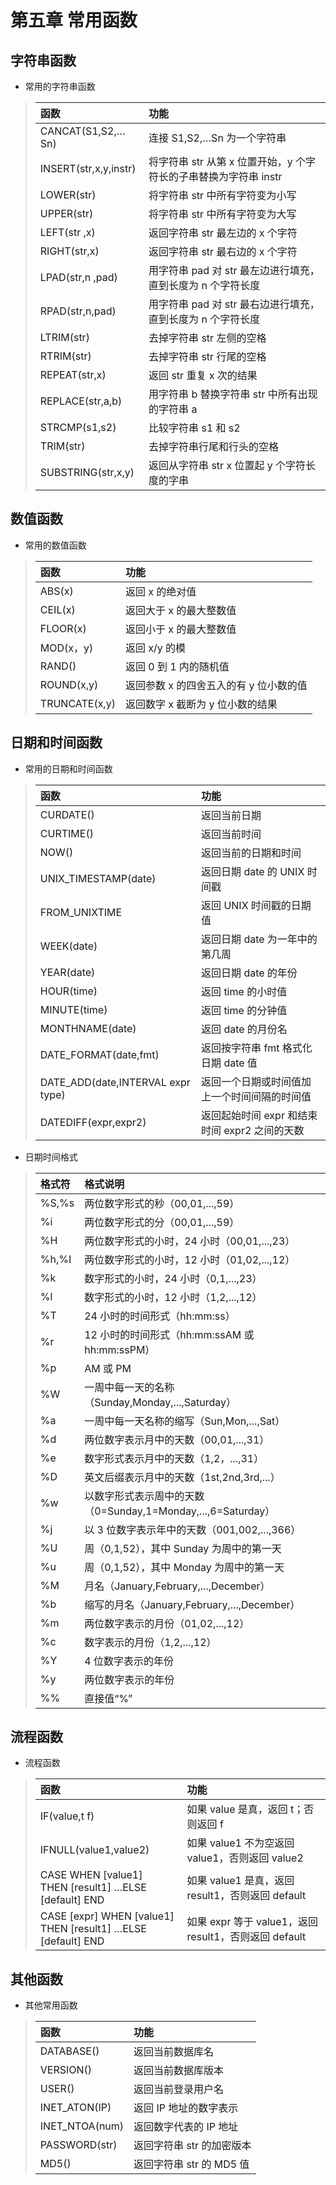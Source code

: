 # 第五章 常用函数

## 字符串函数

+ 常用的字符串函数</br>

>函数|功能
>|:---|:--|
>CANCAT(S1,S2,…Sn)|连接 S1,S2,…Sn 为一个字符串
>INSERT(str,x,y,instr)|将字符串 str 从第 x 位置开始，y 个字符长的子串替换为字符串 instr
>LOWER(str)|将字符串 str 中所有字符变为小写
>UPPER(str)|将字符串 str 中所有字符变为大写
>LEFT(str ,x)|返回字符串 str 最左边的 x 个字符
>RIGHT(str,x)|返回字符串 str 最右边的 x 个字符
>LPAD(str,n ,pad)|用字符串 pad 对 str 最左边进行填充，直到长度为 n 个字符长度
>RPAD(str,n,pad)|用字符串 pad 对 str 最右边进行填充，直到长度为 n 个字符长度
>LTRIM(str)|去掉字符串 str 左侧的空格
>RTRIM(str)|去掉字符串 str 行尾的空格
>REPEAT(str,x)|返回 str 重复 x 次的结果
>REPLACE(str,a,b)|用字符串 b 替换字符串 str 中所有出现的字符串 a
>STRCMP(s1,s2)|比较字符串 s1 和 s2
>TRIM(str)|去掉字符串行尾和行头的空格
>SUBSTRING(str,x,y)|返回从字符串 str x 位置起 y 个字符长度的字串

## 数值函数

+ 常用的数值函数

>函数|功能
>|:--|:--|
>ABS(x)|返回 x 的绝对值
>CEIL(x)|返回大于 x 的最大整数值
>FLOOR(x)|返回小于 x 的最大整数值
>MOD(x，y)|返回 x/y 的模
>RAND()|返回 0 到 1 内的随机值
>ROUND(x,y)|返回参数 x 的四舍五入的有 y 位小数的值
>TRUNCATE(x,y)|返回数字 x 截断为 y 位小数的结果

## 日期和时间函数

+ 常用的日期和时间函数

>函数|功能
>|:-|:--|
>CURDATE()|返回当前日期
>CURTIME()|返回当前时间
>NOW()|返回当前的日期和时间
>UNIX_TIMESTAMP(date)|返回日期 date 的 UNIX 时间戳
>FROM_UNIXTIME|返回 UNIX 时间戳的日期值
>WEEK(date)|返回日期 date 为一年中的第几周
>YEAR(date)|返回日期 date 的年份
>HOUR(time)|返回 time 的小时值
>MINUTE(time)|返回 time 的分钟值
>MONTHNAME(date)|返回 date 的月份名
>DATE_FORMAT(date,fmt)|返回按字符串 fmt 格式化日期 date 值
>DATE_ADD(date,INTERVAL expr type)|返回一个日期或时间值加上一个时间间隔的时间值
>DATEDIFF(expr,expr2)|返回起始时间 expr 和结束时间 expr2 之间的天数

+ 日期时间格式

>格式符|格式说明
>|:---|:-----|
>%S,%s|两位数字形式的秒（00,01,...,59）
>%i|两位数字形式的分（00,01,...,59）
>%H|两位数字形式的小时，24 小时（00,01,...,23）
>%h,%I|两位数字形式的小时，12 小时（01,02,...,12）
>%k|数字形式的小时，24 小时（0,1,...,23）
>%l|数字形式的小时，12 小时（1,2,...,12）
>%T|24 小时的时间形式（hh:mm:ss）
>%r|12 小时的时间形式（hh:mm:ssAM 或 hh:mm:ssPM）
>%p|AM 或 PM
>%W|一周中每一天的名称（Sunday,Monday,...,Saturday）
>%a|一周中每一天名称的缩写（Sun,Mon,...,Sat）
>%d|两位数字表示月中的天数（00,01,...,31）
>%e|数字形式表示月中的天数（1,2，...,31）
>%D|英文后缀表示月中的天数（1st,2nd,3rd,...）
>%w|以数字形式表示周中的天数（0=Sunday,1=Monday,...,6=Saturday）
>%j|以 3 位数字表示年中的天数（001,002,...,366）
>%U|周（0,1,52），其中 Sunday 为周中的第一天
>%u|周（0,1,52），其中 Monday 为周中的第一天
>%M|月名（January,February,...,December）
>%b|缩写的月名（January,February,...,December）
>%m|两位数字表示的月份（01,02,...,12）
>%c|数字表示的月份（1,2,...,12）
>%Y|4 位数字表示的年份
>%y|两位数字表示的年份
>%%|直接值“%”

## 流程函数

+ 流程函数

>函数|功能
>|:--|:--|
>IF(value,t f)|如果 value 是真，返回 t；否则返回 f
>IFNULL(value1,value2)|如果 value1 不为空返回 value1，否则返回 value2
>CASE WHEN \[value1\]</br>THEN \[result1\] …ELSE \[default\] END|如果 value1 是真，返回 result1，否则返回 default
>CASE \[expr\] WHEN \[value1\]</br>THEN \[result1\] …ELSE \[default\] END|如果 expr 等于 value1，返回 result1，否则返回 default

## 其他函数

+ 其他常用函数

>函数|功能
>|:--|:--|
>DATABASE()|返回当前数据库名
>VERSION()|返回当前数据库版本
>USER()|返回当前登录用户名
>INET_ATON(IP)|返回 IP 地址的数字表示
>INET_NTOA(num)|返回数字代表的 IP 地址
>PASSWORD(str)|返回字符串 str 的加密版本
>MD5()|返回字符串 str 的 MD5 值
